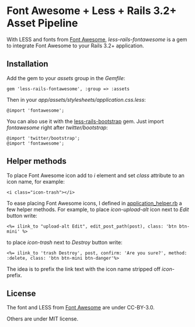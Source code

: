 # Font Awesome + Less + Rails 3.2+ Asset Pipeline

With LESS and fonts from [Font Awesome](http://fortawesome.github.com/Font-Awesome),
*less-rails-fontawesome* is a gem to integrate Font Awesome to your Rails 3.2+ application.


## Installation

Add the gem to your *assets* group in the *Gemfile*:

    gem 'less-rails-fontawesome', :group => :assets

Then in your *app/assets/stylesheets/application.css.less*:

    @import 'fontawesome';

You can also use it with the [less-rails-bootstrap](https://github.com/metaskills/less-rails-bootstrap) gem.
Just import *fontawesome* right after *twitter/bootstrap*:

    @import 'twitter/bootstrap';
    @import 'fontawesome';


## Helper methods

To place Font Awesome icon add to *i* element and set *class*
attribute to an icon name, for example:

    <i class="icon-trash"></i>

To ease placing Font Awesome icons, I defined in
[application_helper.rb](https://github.com/wbzyl/less-rails-fontawesome/blob/master/application_helper.rb)
a few helper methods.
For example, to place *icon-upload-alt* icon next to *Edit* button write:

    <%= ilink_to "upload-alt Edit", edit_post_path(post), class: 'btn btn-mini' %>

to place *icon-trash* next to *Destroy* button write:

    <%= ilink_to 'trash Destroy', post, confirm: 'Are you sure?', method: :delete, class: 'btn btn-mini btn-danger'%>

The idea is to prefix the link text with the icon name stripped off *icon-* prefix.


## License

The font and LESS from [Font Awesome](http://fortawesome.github.com/Font-Awesome) are under CC-BY-3.0.

Others are under MIT license.

